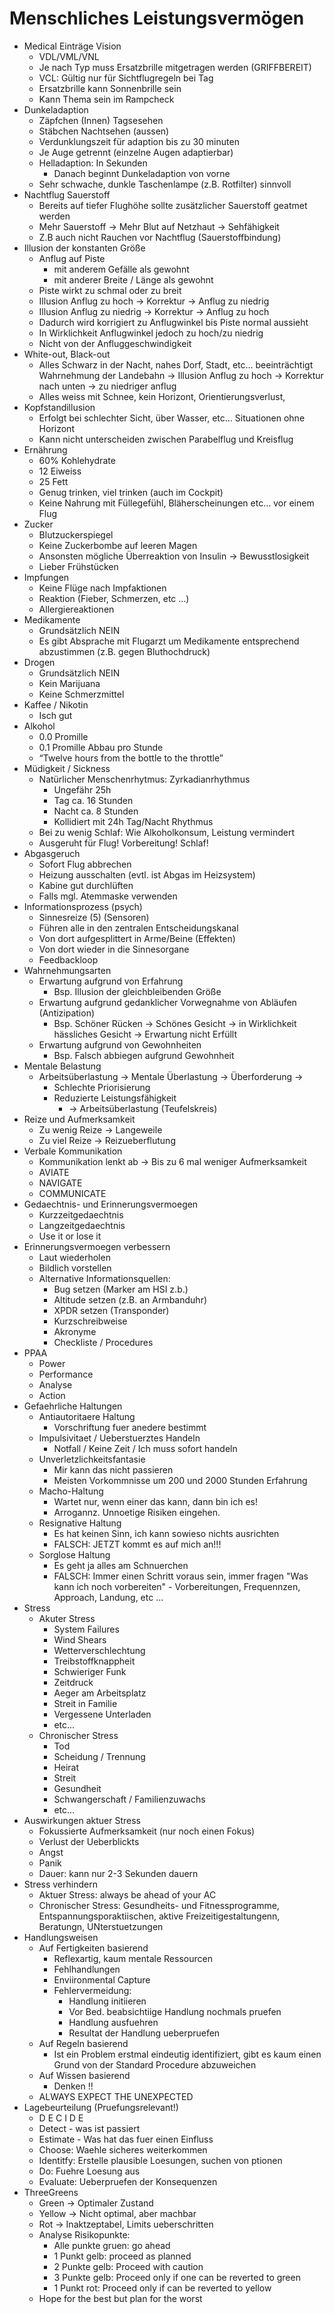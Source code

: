 # Menschliches Leistungsvermögen
- Medical Einträge Vision
	- VDL/VML/VNL
	- Je nach Typ muss Ersatzbrille mitgetragen werden (GRIFFBEREIT)
	- VCL: Gültig nur für Sichtflugregeln bei Tag
	- Ersatzbrille kann Sonnenbrille sein
	- Kann Thema sein im Rampcheck
- Dunkeladaption
	- Zäpfchen (Innen) Tagsesehen
	- Stäbchen Nachtsehen (aussen)
	- Verdunklungszeit für adaption bis zu 30 minuten
	- Je Auge getrennt (einzelne Augen adaptierbar)
	- Helladaption: In Sekunden
		- Danach beginnt Dunkeladaption von vorne
	- Sehr schwache, dunkle Taschenlampe (z.B. Rotfilter) sinnvoll
- Nachtflug Sauerstoff
	- Bereits auf tiefer Flughöhe sollte zusätzlicher Sauerstoff geatmet werden
	- Mehr Sauerstoff -> Mehr Blut auf Netzhaut -> Sehfähigkeit
	- Z.B auch nicht Rauchen vor Nachtflug (Sauerstoffbindung)
- Illusion der konstanten Größe
	- Anflug auf Piste
		- mit anderem Gefälle als gewohnt
		- mit anderer Breite / Länge als gewohnt
	- Piste wirkt zu schmal oder zu breit
	- Illusion Anflug zu hoch -> Korrektur -> Anflug zu niedrig
	- Illusion Anflug zu niedrig -> Korrektur -> Anflug zu hoch
	- Dadurch wird korrigiert zu Anflugwinkel bis Piste normal aussieht
	- In Wirklichkeit Anflugwinkel jedoch zu hoch/zu niedrig
	- Nicht von der Anfluggeschwindigkeit
- White-out, Black-out
	- Alles Schwarz in der Nacht, nahes Dorf, Stadt, etc… beeinträchtigt Wahrnehmung der Landebahn -> Illusion Anflug zu hoch -> Korrektur nach unten -> zu niedriger anflug
	- Alles weiss mit Schnee, kein Horizont, Orientierungsverlust,
- Kopfstandillusion
	- Erfolgt bei schlechter Sicht, über Wasser, etc… Situationen ohne Horizont
	- Kann nicht unterscheiden zwischen Parabelflug und Kreisflug
- Ernährung
	- 60% Kohlehydrate
	- 12 Eiweiss
	- 25 Fett
	- Genug trinken, viel trinken (auch im Cockpit)
	- Keine Nahrung mit Füllegefühl, Bläherscheinungen etc… vor einem Flug
- Zucker
	- Blutzuckerspiegel
	- Keine Zuckerbombe auf leeren Magen
	- Ansonsten mögliche Überreaktion von Insulin -> Bewusstlosigkeit
	- Lieber Frühstücken
-  Impfungen
	- Keine Flüge nach Impfaktionen
	- Reaktion (Fieber, Schmerzen, etc …)
	- Allergiereaktionen
- Medikamente
	- Grundsätzlich NEIN
	- Es gibt Absprache mit Flugarzt um Medikamente entsprechend abzustimmen (z.B. gegen Bluthochdruck)
- Drogen
	- Grundsätzlich NEIN
	- Kein Marijuana
	- Keine Schmerzmittel
- Kaffee / Nikotin
	- Isch gut
- Alkohol
	- 0.0 Promille
	- 0.1 Promille Abbau pro Stunde
	- “Twelve hours from the bottle to the throttle”
- Müdigkeit / Sickness
	- Natürlicher Menschenrhytmus: Zyrkadianrhythmus
		- Ungefähr 25h
		- Tag ca. 16 Stunden
		- Nacht ca. 8 Stunden
		- Kollidiert mit 24h Tag/Nacht Rhythmus
	- Bei zu wenig Schlaf: Wie Alkoholkonsum, Leistung vermindert
	- Ausgeruht für Flug! Vorbereitung! Schlaf!
- Abgasgeruch
	- Sofort Flug abbrechen
	- Heizung ausschalten (evtl. ist Abgas im Heizsystem)
	- Kabine gut durchlüften
	- Falls mgl. Atemmaske verwenden
- Informationsprozess (psych)
	- Sinnesreize (5) (Sensoren)
	- Führen alle in den zentralen Entscheidungskanal
	- Von dort aufgesplittert in Arme/Beine (Effekten)
	- Von dort wieder in die Sinnesorgane
	- Feedbackloop
- Wahrnehmungsarten
	- Erwartung aufgrund von Erfahrung
		- Bsp. Illusion der gleichbleibenden Größe
	- Erwartung aufgrund gedanklicher Vorwegnahme von Abläufen (Antizipation)
		- Bsp. Schöner Rücken -> Schönes Gesicht -> in Wirklichkeit hässliches Gesicht -> Erwartung nicht Erfüllt
	- Erwartung aufgrund von Gewohnheiten
		- Bsp. Falsch abbiegen aufgrund Gewohnheit
- Mentale Belastung
	- Arbeitsüberlastung -> Mentale Überlastung -> Überforderung ->
		- Schlechte Priorisierung
		- Reduzierte Leistungsfähigkeit
			- -> Arbeitsüberlastung (Teufelskreis)
- Reize und Aufmerksamkeit
  - Zu wenig Reize -> Langeweile
  - Zu viel Reize -> Reizueberflutung
- Verbale Kommunikation
  - Kommunikation lenkt ab -> Bis zu 6 mal weniger Aufmerksamkeit
  - AVIATE
  - NAVIGATE
  - COMMUNICATE
- Gedaechtnis- und Erinnerungsvermoegen
  - Kurzzeitgedaechtnis
  - Langzeitgedaechtnis
  - Use it or lose it
- Erinnerungsvermoegen verbessern
  - Laut wiederholen
  - Bildlich vorstellen
  - Alternative Informationsquellen:
    - Bug setzen (Marker am HSI z.b.)
    - Altitude setzen (z.B. an Armbanduhr)
    - XPDR setzen (Transponder)
    - Kurzschreibweise
    - Akronyme
    - Checkliste / Procedures
- PPAA
  - Power
  - Performance
  - Analyse
  - Action
- Gefaehrliche Haltungen
  - Antiautoritaere Haltung
    - Vorschriftung fuer anedere bestimmt
  - Impulsivitaet / Ueberstuerztes Handeln
    - Notfall / Keine Zeit / Ich muss sofort handeln
  - Unverletzlichkeitsfantasie
    - Mir kann das nicht passieren
    - Meisten Vorkommnisse um 200 und 2000 Stunden Erfahrung
  - Macho-Haltung
    - Wartet nur, wenn einer das kann, dann bin ich es!
    - Arrogannz. Unnoetige Risiken eingehen.
  - Resignative Haltung
    - Es hat keinen Sinn, ich kann sowieso nichts ausrichten
    - FALSCH: JETZT kommt es auf mich an!!!
  - Sorglose Haltung
    - Es geht ja alles am Schnuerchen
    - FALSCH: Immer einen Schritt voraus sein, immer fragen "Was kann ich noch vorbereiten" - Vorbereitungen, Frequennzen, Approach, Landung, etc ...
- Stress
  - Akuter Stress
    - System Failures
    - Wind Shears
    - Wetterverschlechtung
    - Treibstoffknappheit
    - Schwieriger Funk
    - Zeitdruck
    - Aeger am Arbeitsplatz
    - Streit in Familie
    - Vergessene Unterladen
    - etc...
  - Chronischer Stress
    - Tod
    - Scheidung / Trennung
    - Heirat
    - Streit
    - Gesundheit
    - Schwangerschaft / Familienzuwachs
    - etc...
- Auswirkungen aktuer Stress
  - Fokussierte Aufmerksamkeit (nur noch einen Fokus)
  - Verlust der Ueberblickts
  - Angst
  - Panik
  - Dauer: kann nur 2-3 Sekunden dauern
- Stress verhindern
  - Aktuer Stress: always be ahead of your AC
  - Chronischer Stress: Gesundheits- und Fitnessprogramme, Entspannungsporaktiischen, aktive Freizeitigestaltungenn, Beratungn, UNterstuetzungen
- Handlungsweisen
  - Auf Fertigkeiten basierend
    - Reflexartig, kaum mentale Ressourcen
    - Fehlhandlungen
    - Enviironmental Capture
    - Fehlervermeidung:
      - Handlung initiieren
      - Vor Bed. beabsichtiige Handlung nochmals pruefen
      - Handlung ausfuehren
      - Resultat der Handlung ueberpruefen
  - Auf Regeln basierend
    - Ist ein Problem erstmal eindeutig identifiziert, gibt es kaum einen Grund von der Standard Procedure abzuweichen
  - Auf Wissen basierend
    - Denken !!
  - ALWAYS EXPECT THE UNEXPECTED
- Lagebeurteilung (Pruefungsrelevant!)
  - D E C I D E
  - Detect - was ist passiert
  - Estimate - Was hat das fuer einen Einfluss
  - Choose: Waehle sicheres weiterkommen
  - Identitfy: Erstelle plausible Loesungen, suchen von ptionen
  - Do: Fuehre Loesung aus
  - Evaluate: Ueberpruefen der Konsequenzen
- ThreeGreens
  - Green -> Optimaler Zustand
  - Yellow -> Nicht optimal, aber machbar
  - Rot -> Inaktzeptabel, Limits ueberschritten
  - Analyse Risikopunkte:
    - Alle punkte gruen: go ahead
    - 1 Punkt gelb: proceed as planned
    - 2 Punkte gelb: Proceed with caution
    - 3 Punkte gelb: Proceed only if one can be reverted to green
    - 1 Punkt rot: Proceed only if can be reverted to yellow
  - Hope for the best but plan for the worst
